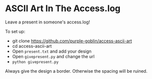 # ASCII Art In The Access.log

Leave a present in someone's access.log!

To set up:

* git clone https://github.com/purple-goblin/access-ascii-art
* cd access-ascii-art
* Open `present.txt` and add your design
* Open `givepresent.py` and change the url
* `python givepresent.py`

Always give the design a border. Otherwise the spacing
will be ruined.
